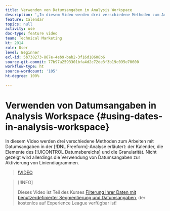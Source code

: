 ```yaml
---
title: Verwenden von Datumsangaben in Analysis Workspace
description: '„In diesem Video werden drei verschiedene Methoden zum Arbeiten mit Datumsangaben in der Freiformanalyse erläutert: der Kalender, die Elemente des Datumsbereichs und die Granularität. Nicht gezeigt wird allerdings die Verwendung von Datumsangaben zur Aktivierung von Liniendiagrammen. “'
feature: Calendar
topics: null
activity: use
doc-type: feature video
team: Technical Marketing
kt: 2014
role: User
level: Beginner
exl-id: 5b738273-867e-4eb9-bab2-3f16d18608b6
source-git-commit: 77b97a2593301bfa4d2c72de3f3b19c095e70600
workflow-type: ht
source-wordcount: '105'
ht-degree: 100%

---
```


# Verwenden von Datumsangaben in Analysis Workspace {#using-dates-in-analysis-workspace}

In diesem Video werden drei verschiedene Methoden zum Arbeiten mit Datumsangaben in der [!DNL Freeform]-Analyse erläutert: der Kalender, die Elemente des [!UICONTROL Datumsbereichs] und die Granularität. Nicht gezeigt wird allerdings die Verwendung von Datumsangaben zur Aktivierung von Liniendiagrammen.

>[!VIDEO](https://video.tv.adobe.com/v/24136/?quality=12)

>[!INFO]
>
> Dieses Video ist Teil des Kurses [Filterung Ihrer Daten mit benutzerdefinierter Segmentierung und Datumsangaben](https://experienceleague.adobe.com/?recommended=Analytics-U-1-2021.1.filterdata&amp;lang=de), der kostenlos auf Experience League verfügbar ist!